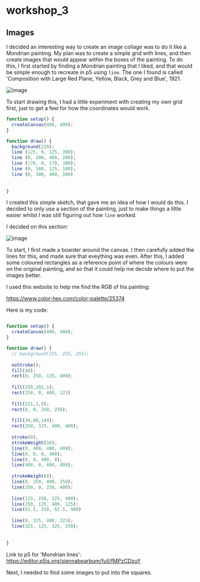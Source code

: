# workshop_3
## Images

I decided an interesting way to create an image collage was to do it like a Mondrian painting. My plan was to create a simple grid with lines, and then create images that would appear within the boxes of the painting. To do this, I first started by finding a Mondrian painting that I liked, and that would be simple enough to recreate in p5 using `line`. The one I found is called 'Composition with Large Red Plane, Yellow, Black, Grey and Blue', 1921.

![image](https://github.com/user-attachments/assets/0ab2461e-09bf-4848-b58e-e15b2c7cb832)

To start drawing this, I had a little experiment with creating my own grid first, just to get a feel for how the coordinates would work.

```js
function setup() {
  createCanvas(400, 400);
}

function draw() {
  background(220);
  line (125, 0, 125, 300);
  line (0, 200, 400, 200);
  line (170, 0, 170, 300);
  line (0, 100, 125, 100);
  line (0, 300, 400, 300)
  
  
}
```

I created this simple sketch, that gave me an idea of how I would do this. I decided to only use a section of the painting, just to make things a little easier whilst I was still figuring out how `line` worked. 

I decided on this section:

![image](https://github.com/user-attachments/assets/9e7a776e-1a21-4105-8f62-653ae9678bdc)

To start, I first made a boarder around the canvas. I then carefully added the lines for this, and made sure that eveything was even. After this, I added some coloured rectangles as a reference point of where the colours were on the original painting, and so that it could help me decide where to put the images better.

I used this website to help me find the RGB of his painting:

https://www.color-hex.com/color-palette/25374 

Here is my code:

```js

function setup() {
  createCanvas(400, 400);
}

function draw() {
  // background(255, 255, 255);
  
  noStroke();
  fill(40);
  rect(0, 250, 125, 400);
  
  fill(250,201,1);
  rect(250, 0, 400, 125)
  
  fill(221,1,0);
  rect(0, 0, 250, 250);
  
  fill(34,80,149);
  rect(250, 325, 400, 400);
  
  stroke(0),
  strokeWeight(16);
  line(0, 400, 400, 400);
  line(0, 0, 0, 400);
  line(0, 0, 400, 0);
  line(400, 0, 400, 400);
  
  strokeWeight(8);
  line(0, 250, 400, 250);
  line(250, 0, 250, 400);
  
  line(125, 250, 125, 400);
  line(250, 125, 400, 125);
  line(62.5, 250, 62.5, 400)
  
  line(0, 325, 400, 325);
  line(325, 125, 325, 250);
  
  
}

```

Link to p5 for 'Mondrian lines': https://editor.p5js.org/siennabearbum/full/fMPzCDzuY 

Next, I needed to find some images to put into the squares.

